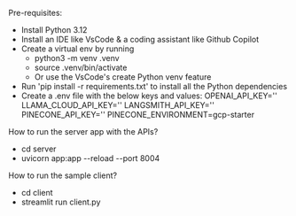 Pre-requisites:

- Install Python 3.12
- Install an IDE like VsCode & a coding assistant like Github Copilot
- Create a virtual env by running
    - python3 -m venv .venv
    - source .venv/bin/activate
    - Or use the VsCode's create Python venv feature
- Run 'pip install -r requirements.txt' to install all the Python dependencies
- Create a .env file with the below keys and values:
    OPENAI_API_KEY='<your openai key>'
    LLAMA_CLOUD_API_KEY='<your llamacloud api key>'
    LANGSMITH_API_KEY='<your langsmith key>'
    PINECONE_API_KEY='<your pinecone api key>'
    PINECONE_ENVIRONMENT=gcp-starter

How to run the server app with the APIs?

- cd server
- uvicorn app:app --reload --port 8004

How to run the sample client?

- cd client
- streamlit run client.py